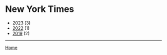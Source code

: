 # New York Times

  * [2023](./new-york-times-2023.md) (3)
  * [2022](./new-york-times-2022.md) (1)
  * [2019](./new-york-times-2019.md) (2)

----

[Home](../index.md)
